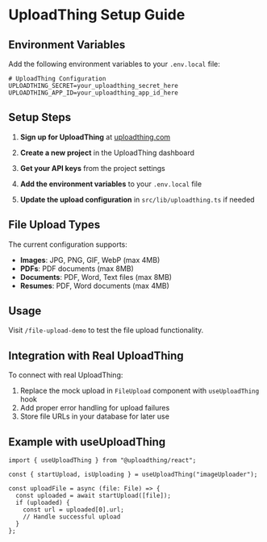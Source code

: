 # UploadThing Setup Guide

## Environment Variables

Add the following environment variables to your `.env.local` file:

```env
# UploadThing Configuration
UPLOADTHING_SECRET=your_uploadthing_secret_here
UPLOADTHING_APP_ID=your_uploadthing_app_id_here
```

## Setup Steps

1. **Sign up for UploadThing** at [uploadthing.com](https://uploadthing.com)

2. **Create a new project** in the UploadThing dashboard

3. **Get your API keys** from the project settings

4. **Add the environment variables** to your `.env.local` file

5. **Update the upload configuration** in `src/lib/uploadthing.ts` if needed

## File Upload Types

The current configuration supports:

- **Images**: JPG, PNG, GIF, WebP (max 4MB)
- **PDFs**: PDF documents (max 8MB)
- **Documents**: PDF, Word, Text files (max 8MB)
- **Resumes**: PDF, Word documents (max 4MB)

## Usage

Visit `/file-upload-demo` to test the file upload functionality.

## Integration with Real UploadThing

To connect with real UploadThing:

1. Replace the mock upload in `FileUpload` component with `useUploadThing` hook
2. Add proper error handling for upload failures
3. Store file URLs in your database for later use

## Example with useUploadThing

```tsx
import { useUploadThing } from "@uploadthing/react";

const { startUpload, isUploading } = useUploadThing("imageUploader");

const uploadFile = async (file: File) => {
  const uploaded = await startUpload([file]);
  if (uploaded) {
    const url = uploaded[0].url;
    // Handle successful upload
  }
};
``` 